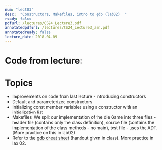 ```yaml
---
num: "lect03"
desc:  "Constructors, Makefiles, intro to gdb (lab02)  "
ready: false
pdfurl: /lectures/CS24_Lecture3.pdf
annotatedpdfurl: /lectures/CS24_Lecture3_ann.pdf
annotatedready: false
lecture_date: 2018-04-09
---
```


# Code from lecture:


# Topics

* Improvements on code from last lecture - introducing constructors
* Default and parameterized constructors
* Initializing const member variables using a constructor with an initialization list
* Makefiles: We split our implementation of the die Game into three files  - header file (contains only the class definition), source file (contains the implementation of the class methods - no main), test file - uses the ADT. (More practice on this in lab02)
* Refer to the [gdb cheat sheet](http://darkdust.net/files/GDB%20Cheat%20Sheet.pdf) (handout given in class). More practice in lab 02.


